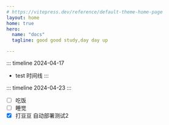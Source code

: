 ```yaml
---
# https://vitepress.dev/reference/default-theme-home-page
layout: home
home: true
hero:
  name: "docs"
  tagline: good good study,day day up

---
```


::: timeline 2024-04-17
- test 时间线
:::

::: timeline 2024-04-23
:::

 - [ ] 吃饭
 - [ ] 睡觉
 - [x] 打豆豆
自动部署测试2
